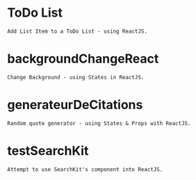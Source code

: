 # ToDo List
    Add List Item to a ToDo List - using ReactJS.
# backgroundChangeReact
    Change Background - using States in ReactJS.
# generateurDeCitations
    Random quote generator - using States & Props with ReactJS.
# testSearchKit
    Attempt to use SearchKit's component into ReactJS.
